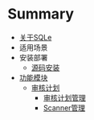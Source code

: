 # Summary

* [关于SQLe](0.overview/0_overview.md)
* 适用场景
* 安装部署
    * [源码安装](2.deploy/0_source_deploy.md)
* [功能模块](3.modules/overview.md)
    * [审核计划](3.modules/3.1_auditplan/overview.md)
        * [审核计划管理](3.modules/3.1_auditplan/auditplan_management.md)
        * [Scanner管理](3.modules/3.1_auditplan/scanner_management.md)